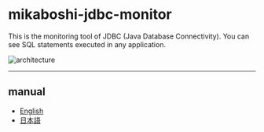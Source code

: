 mikaboshi-jdbc-monitor
======================

This is the monitoring tool of JDBC (Java Database Connectivity). You can see SQL statements executed in any application.

![architecture](https://raw.github.com/cwan/mikaboshi-jdbc-monitor/master/images/architecture.png)

---

## manual

* [English](/cwan/mikaboshi-jdbc-monitor/wiki/manual_en)
* [日本語](/cwan/mikaboshi-jdbc-monitor/wiki/manual_ja)

